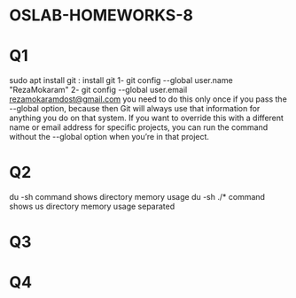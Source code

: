# OSLAB-HOMEWORKS-8
# Q1
sudo apt install git : install git
1- git config --global user.name "RezaMokaram"
2- git config --global user.email rezamokaramdost@gmail.com
you need to do this only once if you pass the --global option, because then Git will always use that information for anything you do on that system. If you want to override this with a different name or email address for specific projects, you can run the command without the --global option when you’re in that project.
# Q2
du -sh command shows directory memory usage
du -sh ./* command shows us directory memory usage separated
# Q3

# Q4
